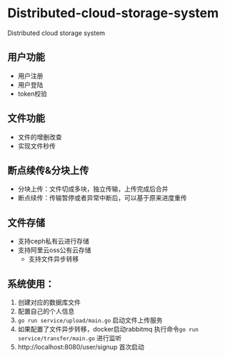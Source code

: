 # Distributed-cloud-storage-system
Distributed cloud storage system
## 用户功能
- 用户注册
- 用户登陆
- token校验
## 文件功能
- 文件的增删改查
- 实现文件秒传
## 断点续传&分块上传
- 分块上传：文件切成多块，独立传输，上传完成后合并
- 断点续传：传输暂停或者异常中断后，可以基于原来进度重传

## 文件存储
- 支持ceph私有云进行存储
- 支持阿里云oss公有云存储
  - 支持文件异步转移

## 系统使用：
1. 创建对应的数据库文件
2. 配置自己的个人信息
3. `go run service/upload/main.go` 启动文件上传服务
4. 如果配置了文件异步转移，docker启动rabbitmq 执行命令`go run service/transfer/main.go` 进行监听
5. http://localhost:8080/user/signup 首次启动
